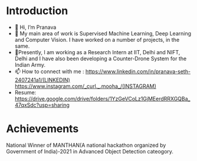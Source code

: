 # Introduction
- 👋 Hi, I’m Pranava
- 👀 My main area of work is Supervised Machine Learning, Deep Learning and Computer Vision. I have worked on a number of projects, in the same.
- 🌱Presently, I am working as a Research Intern at IIT, Delhi and NIFT, Delhi and I have also been developing a Counter-Drone System for the Indian Army.
- 📫 How to connect with me : https://www.linkedin.com/in/pranava-seth-2407241a1/(LINKEDIN) https://www.instagram.com/_curl._.mooha_/(INSTAGRAM)
- Resume: https://drive.google.com/drive/folders/1YzGeVCoLz1GjMEerdRRXGQBa_47qxSdc?usp=sharing 


# Achievements 
National Winner of MANTHAN(A national hackathon organized by Government of India)-2021 in Advanced Object Detection cateogory.






<!---
Pranava1709/Pranava1709 is a ✨ special ✨ repository because its `README.md` (this file) appears on your GitHub profile.
You can click the Preview link to take a look at your changes.
--->
